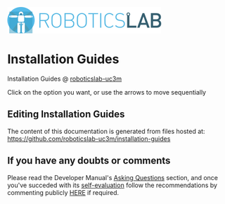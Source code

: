 [![roboticslab-uc3m logo](assets/roboticslab-banner-350px.png)](https://github.com/roboticslab-uc3m)

# Installation Guides

Installation Guides @ [roboticslab-uc3m](https://github.com/roboticslab-uc3m)

Click on the option you want, or use the arrows to move sequentially

## Editing Installation Guides

The content of this documentation is generated from files hosted at: <https://github.com/roboticslab-uc3m/installation-guides>

## If you have any doubts or comments

Please read the Developer Manual's [Asking Questions](https://robots.uc3m.es/developer-manual/asking-questions.html) section, and once you've succeded with its [self-evaluation](https://robots.uc3m.es/developer-manual/asking-questions.html#self-evaluation-time) follow the recommendations by commenting publicly [HERE](https://github.com/roboticslab-uc3m/installation-guides/issues/new) if required.
